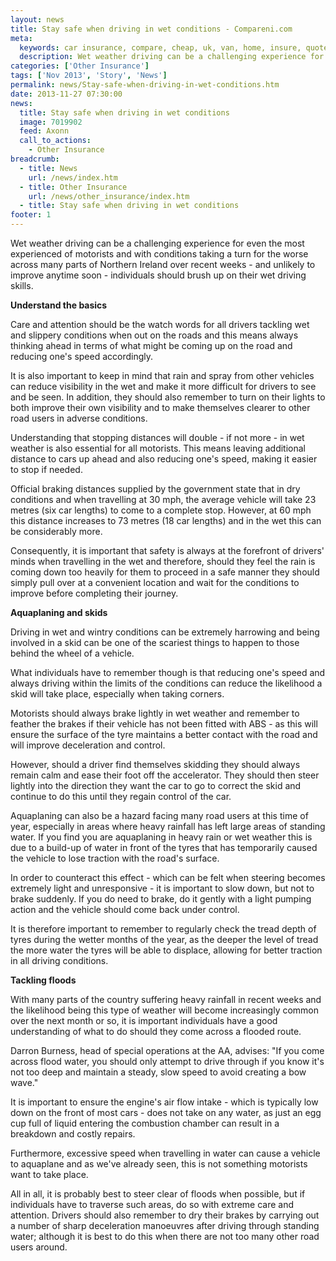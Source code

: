 ```yaml
---
layout: news
title: Stay safe when driving in wet conditions - Compareni.com
meta:
  keywords: car insurance, compare, cheap, uk, van, home, insure, quotes, online, comparison, bike, loans, life
  description: Wet weather driving can be a challenging experience for even the most experienced of motorists and with conditions taking a turn for the worse across many parts of Northern Ireland over recent weeks - and unlikely to improve anytime soon - individuals should brush up on their wet driving skills
categories: ['Other Insurance']
tags: ['Nov 2013', 'Story', 'News']
permalink: news/Stay-safe-when-driving-in-wet-conditions.htm
date: 2013-11-27 07:30:00
news:
  title: Stay safe when driving in wet conditions
  image: 7019902
  feed: Axonn
  call_to_actions:
    - Other Insurance
breadcrumb:
  - title: News
    url: /news/index.htm
  - title: Other Insurance
    url: /news/other_insurance/index.htm
  - title: Stay safe when driving in wet conditions
footer: 1
---
```


Wet weather driving can be a challenging experience for even the most experienced of motorists and with conditions taking a turn for the worse across many parts of Northern Ireland over recent weeks - and unlikely to improve anytime soon - individuals should brush up on their wet driving skills.

<strong>Understand the basics</strong>

Care and attention should be the watch words for all drivers tackling wet and slippery conditions when out on the roads and this means always thinking ahead in terms of what might be coming up on the road and reducing one&#39;s speed accordingly.

It is also important to keep in mind that rain and spray from other vehicles can reduce visibility in the wet and make it more difficult for drivers to see and be seen. In addition, they should also remember to turn on their lights to both improve their own visibility and to make themselves clearer to other road users in adverse conditions.

Understanding that stopping distances will double - if not more - in wet weather is also essential for all motorists. This means leaving additional distance to cars up ahead and also reducing one&#39;s speed, making it easier to stop if needed.

Official braking distances supplied by the government state that in dry conditions and when travelling at 30 mph, the average vehicle will take 23 metres (six car lengths) to come to a complete stop. However, at 60 mph this distance increases to 73 metres (18 car lengths) and in the wet this can be considerably more.

Consequently, it is important that safety is always at the forefront of drivers&#39; minds when travelling in the wet and therefore, should they feel the rain is coming down too heavily for them to proceed in a safe manner they should simply pull over at a convenient location and wait for the conditions to improve before completing their journey.

<strong>Aquaplaning and skids</strong>

Driving in wet and wintry conditions can be extremely harrowing and being involved in a skid can be one of the scariest things to happen to those behind the wheel of a vehicle.

What individuals have to remember though is that reducing one&#39;s speed and always driving within the limits of the conditions can reduce the likelihood a skid will take place, especially when taking corners.

Motorists should always brake lightly in wet weather and remember to feather the brakes if their vehicle has not been fitted with ABS - as this will ensure the surface of the tyre maintains a better contact with the road and will improve deceleration and control.

However, should a driver find themselves skidding they should always remain calm and ease their foot off the accelerator. They should then steer lightly into the direction they want the car to go to correct the skid and continue to do this until they regain control of the car.

Aquaplaning can also be a hazard facing many road users at this time of year, especially in areas where heavy rainfall has left large areas of standing water. If you find you are aquaplaning in heavy rain or wet weather this is due to a build-up of water in front of the tyres that has temporarily caused the vehicle to lose traction with the road&#39;s surface.

In order to counteract this effect - which can be felt when steering becomes extremely light and unresponsive - it is important to slow down, but not to brake suddenly. If you do need to brake, do it gently with a light pumping action and the vehicle should come back under control.

It is therefore important to remember to regularly check the tread depth of tyres during the wetter months of the year, as the deeper the level of tread the more water the tyres will be able to displace, allowing for better traction in all driving conditions.

<strong>Tackling floods</strong>

With many parts of the country suffering heavy rainfall in recent weeks and the likelihood being this type of weather will become increasingly common over the next month or so, it is important individuals have a good understanding of what to do should they come across a flooded route.

Darron Burness, head of special operations at the AA, advises: &quot;If you come across flood water, you should only attempt to drive through if you know it&#39;s not too deep and maintain a steady, slow speed to avoid creating a bow wave.&quot;

It is important to ensure the engine&#39;s air flow intake - which is typically low down on the front of most cars - does not take on any water, as just an egg cup full of liquid entering the combustion chamber can result in a breakdown and costly repairs.

Furthermore, excessive speed when travelling in water can cause a vehicle to aquaplane and as we&#39;ve already seen, this is not something motorists want to take place.

All in all, it is probably best to steer clear of floods when possible, but if individuals have to traverse such areas, do so with extreme care and attention. Drivers should also remember to dry their brakes by carrying out a number of sharp deceleration manoeuvres after driving through standing water; although it is best to do this when there are not too many other road users around.
